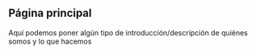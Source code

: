## Página principal
Aquí podemos poner algún tipo de introducción/descripción de quiénes somos y lo que hacemos